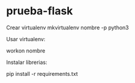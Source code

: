 # prueba-flask
Crear virtualenv
mkvirtualenv nombre -p python3

Usar virtualenv:

workon nombre

Instalar librerias:

pip install -r requirements.txt

